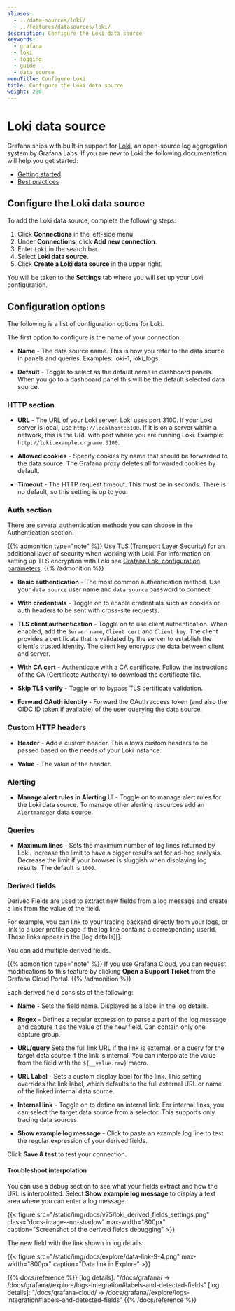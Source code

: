 ```yaml
---
aliases:
  - ../data-sources/loki/
  - ../features/datasources/loki/
description: Configure the Loki data source
keywords:
  - grafana
  - loki
  - logging
  - guide
  - data source
menuTitle: Configure Loki
title: Configure the Loki data source
weight: 200
---
```


# Loki data source

Grafana ships with built-in support for [Loki](/docs/loki/latest/), an open-source log aggregation system by Grafana Labs. If you are new to Loki the following documentation will help you get started:

- [Getting started](/docs/loki/latest/get-started/)
- [Best practices](/docs/loki/latest/best-practices/#best-practices)

## Configure the Loki data source

To add the Loki data source, complete the following steps:

1. Click **Connections** in the left-side menu.
1. Under **Connections**, click **Add new connection**.
1. Enter `Loki` in the search bar.
1. Select **Loki data source**.
1. Click **Create a Loki data source** in the upper right.

You will be taken to the **Settings** tab where you will set up your Loki configuration.

## Configuration options

The following is a list of configuration options for Loki.

The first option to configure is the name of your connection:

- **Name** - The data source name. This is how you refer to the data source in panels and queries. Examples: loki-1, loki_logs.

- **Default** - Toggle to select as the default name in dashboard panels. When you go to a dashboard panel this will be the default selected data source.

### HTTP section

- **URL** - The URL of your Loki server. Loki uses port 3100. If your Loki server is local, use `http://localhost:3100`. If it is on a server within a network, this is the URL with port where you are running Loki. Example: `http://loki.example.orgname:3100`.

- **Allowed cookies** - Specify cookies by name that should be forwarded to the data source. The Grafana proxy deletes all forwarded cookies by default.

- **Timeout** - The HTTP request timeout. This must be in seconds. There is no default, so this setting is up to you.

### Auth section

There are several authentication methods you can choose in the Authentication section.

{{% admonition type="note" %}}
Use TLS (Transport Layer Security) for an additional layer of security when working with Loki. For information on setting up TLS encryption with Loki see [Grafana Loki configuration parameters](/docs/loki/latest/configuration/).
{{% /admonition %}}

- **Basic authentication** - The most common authentication method. Use your `data source` user name and `data source` password to connect.

- **With credentials** - Toggle on to enable credentials such as cookies or auth headers to be sent with cross-site requests.

- **TLS client authentication** - Toggle on to use client authentication. When enabled, add the `Server name`, `Client cert` and `Client key`. The client provides a certificate that is validated by the server to establish the client's trusted identity. The client key encrypts the data between client and server.

- **With CA cert** - Authenticate with a CA certificate. Follow the instructions of the CA (Certificate Authority) to download the certificate file.

- **Skip TLS verify** - Toggle on to bypass TLS certificate validation.

- **Forward OAuth identity** - Forward the OAuth access token (and also the OIDC ID token if available) of the user querying the data source.

### Custom HTTP headers

- **Header** - Add a custom header. This allows custom headers to be passed based on the needs of your Loki instance.

- **Value** - The value of the header.

### Alerting

- **Manage alert rules in Alerting UI** - Toggle on to manage alert rules for the Loki data source. To manage other alerting resources add an `Alertmanager` data source.

### Queries

- **Maximum lines** - Sets the maximum number of log lines returned by Loki. Increase the limit to have a bigger results set for ad-hoc analysis. Decrease the limit if your browser is sluggish when displaying log results. The default is `1000`.

<!-- {{% admonition type="note" %}}
To troubleshoot configuration and other issues, check the log file located at `/var/log/grafana/grafana.log` on Unix systems, or in `<grafana_install_dir>/data/log` on other platforms and manual installations.
{{% /admonition %}} -->

### Derived fields

Derived Fields are used to extract new fields from a log message and create a link from the value of the field.

For example, you can link to your tracing backend directly from your logs, or link to a user profile page if the log line contains a corresponding userId.
These links appear in the [log details][].

You can add multiple derived fields.

{{% admonition type="note" %}}
If you use Grafana Cloud, you can request modifications to this feature by clicking **Open a Support Ticket** from the Grafana Cloud Portal.
{{% /admonition %}}

Each derived field consists of the following:

- **Name** - Sets the field name. Displayed as a label in the log details.

- **Regex** - Defines a regular expression to parse a part of the log message and capture it as the value of the new field. Can contain only one capture group.

- **URL/query** Sets the full link URL if the link is external, or a query for the target data source if the link is internal. You can interpolate the value from the field with the `${__value.raw}` macro.

- **URL Label** - Sets a custom display label for the link. This setting overrides the link label, which defaults to the full external URL or name of the linked internal data source.

- **Internal link** - Toggle on to define an internal link. For internal links, you can select the target data source from a selector. This supports only tracing data sources.

- **Show example log message** - Click to paste an example log line to test the regular expression of your derived fields.

Click **Save & test** to test your connection.

#### Troubleshoot interpolation

You can use a debug section to see what your fields extract and how the URL is interpolated.
Select **Show example log message** to display a text area where you can enter a log message.

{{< figure src="/static/img/docs/v75/loki_derived_fields_settings.png" class="docs-image--no-shadow" max-width="800px" caption="Screenshot of the derived fields debugging" >}}

The new field with the link shown in log details:

{{< figure src="/static/img/docs/explore/data-link-9-4.png" max-width="800px" caption="Data link in Explore" >}}

{{% docs/reference %}}
[log details]: "/docs/grafana/ -> /docs/grafana/<GRAFANA VERSION>/explore/logs-integration#labels-and-detected-fields"
[log details]: "/docs/grafana-cloud/ -> /docs/grafana/<GRAFANA VERSION>/explore/logs-integration#labels-and-detected-fields"
{{% /docs/reference %}}
